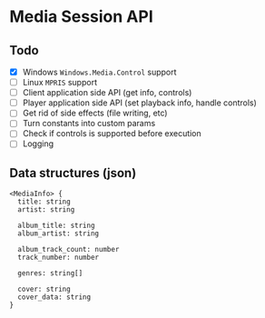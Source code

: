 # Media Session API


## Todo

- [x] Windows `Windows.Media.Control` support
- [ ] Linux `MPRIS` support
- [ ] Client application side API (get info, controls)
- [ ] Player application side API (set playback info, handle controls)
- [ ] Get rid of side effects (file writing, etc)
- [ ] Turn constants into custom params
- [ ] Check if controls is supported before execution
- [ ] Logging

## Data structures (json)

```
<MediaInfo> {
  title: string
  artist: string

  album_title: string
  album_artist: string

  album_track_count: number
  track_number: number

  genres: string[]

  cover: string
  cover_data: string
}
```